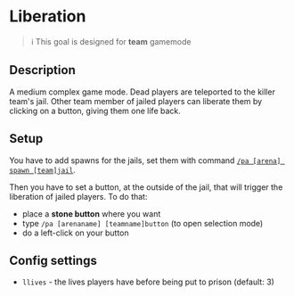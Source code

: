 # Liberation

> ℹ This goal is designed for **team** gamemode

## Description

A medium complex game mode. Dead players are teleported to the killer team's jail. 
Other team member of jailed players can liberate them by clicking on a button, giving them one life back.

## Setup

You have to add spawns for the jails, set them with command [`/pa [arena] spawn [team]jail`](../commands/spawn.md).

Then you have to set a button, at the outside of the jail, that will trigger the liberation of jailed players. To do 
that:
- place a **stone button** where you want
- type `/pa [arenaname] [teamname]button` (to open selection mode)
- do a left-click on your button

## Config settings

- `llives` \- the lives players have before being put to prison (default: 3)
